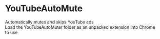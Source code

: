 # YouTubeAutoMute
Automatically mutes and skips YouTube ads <br />
Load the YouTubeAutoMuter folder as an unpacked extension into Chrome to use <br />


